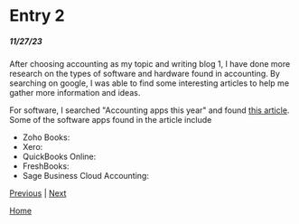 # Entry 2
##### 11/27/23

After choosing accounting as my topic and writing blog 1, I have done more research on the types of software and hardware found in accounting. By searching on google, I was able to find some interesting articles to help me gather more information and ideas.


For software, I searched "Accounting apps this year" and found [this article](https://www.business.org/finance/accounting/best-accounting-apps/). Some of the software apps found in the article include
* Zoho Books:
* Xero:
* QuickBooks Online:
* FreshBooks:
* Sage Business Cloud Accounting:




[Previous](entry01.md) | [Next](entry03.md)

[Home](../README.md)
